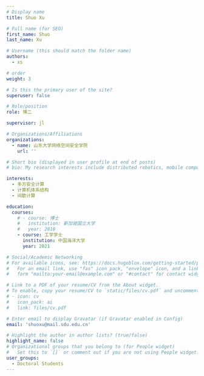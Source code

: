 ```yaml
---
# Display name
title: Shuo Xu

# Full name (for SEO)
first_name: Shuo
last_name: Xu

# Username (this should match the folder name)
authors:
  - xs

# order
weight: 3

# Is this the primary user of the site?
superuser: false

# Role/position
role: 博二

supervisor: jl

# Organizations/Affiliations
organizations:
  - name: 山东大学网络空间安全学院
    url: ''

# Short bio (displayed in user profile at end of posts)
# bio: My research interests include distributed robotics, mobile computing and programmable matter.

interests:
  - 多方安全计算
  - 计算机体系结构
  - 间歇计算

education:
  courses:
    # - course: 博士
    #   institution: 新加坡国立大学
    #   year: 2010
    - course: 工学学士
      institution: 中国海洋大学
      year: 2021

# Social/Academic Networking
# For available icons, see: https://docs.hugoblox.com/getting-started/page-builder/#icons
#   For an email link, use "fas" icon pack, "envelope" icon, and a link in the
#   form "mailto:your-email@example.com" or "#contact" for contact widget.

# Link to a PDF of your resume/CV from the About widget.
# To enable, copy your resume/CV to `static/files/cv.pdf` and uncomment the lines below.
# - icon: cv
#   icon_pack: ai
#   link: files/cv.pdf

# Enter email to display Gravatar (if Gravatar enabled in Config)
email: 'shuoxu@mail.sdu.edu.cn'

# Highlight the author in author lists? (true/false)
highlight_name: false
# Organizational groups that you belong to (for People widget)
#   Set this to `[]` or comment out if you are not using People widget.
user_groups:
  - Doctoral Students
---
```



